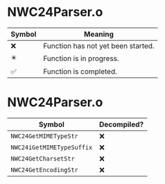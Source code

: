 # NWC24Parser.o
| Symbol | Meaning 
| ------------- | ------------- 
| :x: | Function has not yet been started. 
| :eight_pointed_black_star: | Function is in progress. 
| :white_check_mark: | Function is completed. 


# NWC24Parser.o
| Symbol | Decompiled? |
| ------------- | ------------- |
| `NWC24GetMIMETypeStr` | :x: |
| `NWC24iGetMIMETypeSuffix` | :x: |
| `NWC24GetCharsetStr` | :x: |
| `NWC24GetEncodingStr` | :x: |
